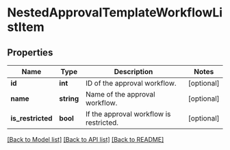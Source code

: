 # NestedApprovalTemplateWorkflowListItem

## Properties
Name | Type | Description | Notes
------------ | ------------- | ------------- | -------------
**id** | **int** | ID of the approval workflow. | [optional] 
**name** | **string** | Name of the approval workflow. | [optional] 
**is_restricted** | **bool** | If the approval workflow is restricted. | [optional] 

[[Back to Model list]](../README.md#documentation-for-models) [[Back to API list]](../README.md#documentation-for-api-endpoints) [[Back to README]](../README.md)



